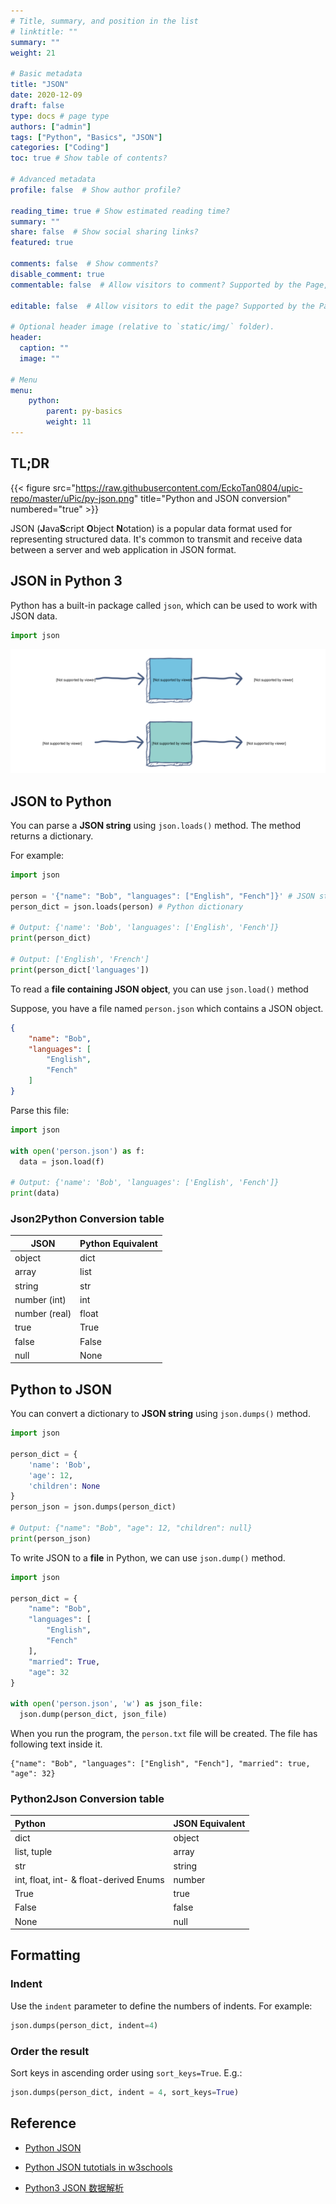 ```yaml
---
# Title, summary, and position in the list
# linktitle: ""
summary: ""
weight: 21

# Basic metadata
title: "JSON"
date: 2020-12-09
draft: false
type: docs # page type
authors: ["admin"]
tags: ["Python", "Basics", "JSON"]
categories: ["Coding"]
toc: true # Show table of contents?

# Advanced metadata
profile: false  # Show author profile?

reading_time: true # Show estimated reading time?
summary: ""
share: false  # Show social sharing links?
featured: true

comments: false  # Show comments?
disable_comment: true
commentable: false  # Allow visitors to comment? Supported by the Page, Post, and Docs content types.

editable: false  # Allow visitors to edit the page? Supported by the Page, Post, and Docs content types.

# Optional header image (relative to `static/img/` folder).
header:
  caption: ""
  image: ""

# Menu
menu: 
    python:
        parent: py-basics
        weight: 11
---
```


## TL;DR

{{< figure src="https://raw.githubusercontent.com/EckoTan0804/upic-repo/master/uPic/py-json.png" title="Python and JSON conversion" numbered="true" >}}

JSON (**J**ava**S**cript **O**bject **N**otation) is a popular data format used for representing structured data. It's common to transmit and receive data between a server and web application in JSON format.

## JSON in Python 3

Python has a built-in package called `json`, which can be used to work with JSON data.

```python
import json
```



![img](https://raw.githubusercontent.com/EckoTan0804/upic-repo/master/uPic/5767796078149632.svg)





## JSON to Python

You can parse a **JSON string** using  `json.loads()` method. The method returns a dictionary.

For example:

```python
import json

person = '{"name": "Bob", "languages": ["English", "Fench"]}' # JSON string
person_dict = json.loads(person) # Python dictionary

# Output: {'name': 'Bob', 'languages': ['English', 'Fench']}
print(person_dict)

# Output: ['English', 'French']
print(person_dict['languages'])
```

To read a **file containing JSON object**, you can use `json.load()` method 

Suppose, you have a file named `person.json` which contains a JSON object.

```json
{
    "name": "Bob", 
    "languages": [
        "English", 
        "Fench"
    ]
}
```

Parse this file:

```python
import json

with open('person.json') as f:
  data = json.load(f)

# Output: {'name': 'Bob', 'languages': ['English', 'Fench']}
print(data)
```

### Json2Python Conversion table

| JSON          | Python Equivalent |
| ------------- | ----------------- |
| object        | dict              |
| array         | list              |
| string        | str               |
| number (int)  | int               |
| number (real) | float             |
| true          | True              |
| false         | False             |
| null          | None              |

## Python to JSON

You can convert a dictionary to **JSON string** using `json.dumps()` method.

```python
import json

person_dict = {
    'name': 'Bob',
    'age': 12,
    'children': None
}
person_json = json.dumps(person_dict)

# Output: {"name": "Bob", "age": 12, "children": null}
print(person_json)
```

To write JSON to a **file** in Python, we can use `json.dump()` method.

```python
import json

person_dict = {
    "name": "Bob",
    "languages": [
        "English", 
        "Fench"
    ],
	"married": True,
	"age": 32
}

with open('person.json', 'w') as json_file:
  json.dump(person_dict, json_file)
```

When you run the program, the `person.txt` file will be created. The file has following text inside it.

```
{"name": "Bob", "languages": ["English", "Fench"], "married": true, "age": 32}
```

### Python2Json Conversion table

| Python                                 | JSON Equivalent |
| :------------------------------------- | :-------------- |
| dict                                   | object          |
| list, tuple                            | array           |
| str                                    | string          |
| int, float, int- & float-derived Enums | number          |
| True                                   | true            |
| False                                  | false           |
| None                                   | null            |

## Formatting

### Indent

Use the `indent` parameter to define the numbers of indents. For example:

```python
json.dumps(person_dict, indent=4)
```

### Order the result

Sort keys in ascending order using `sort_keys=True`. E.g.:

```python
json.dumps(person_dict, indent = 4, sort_keys=True)
```

## Reference

- [Python JSON](https://www.programiz.com/python-programming/json)
- [Python JSON tutotials in w3schools](https://www.w3schools.com/python/python_json.asp)

- [Python3 JSON 数据解析](https://www.runoob.com/python3/python3-json.html)

